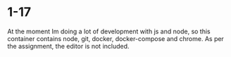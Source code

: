 # 1-17

At the moment Im doing a lot of development with js and node, so this container contains node, git, docker, docker-compose and chrome.
As per the assignment, the editor is not included.